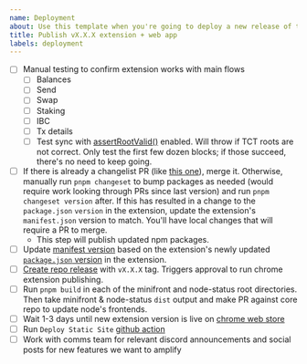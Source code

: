 ```yaml
---
name: Deployment
about: Use this template when you're going to deploy a new release of the extension and web app.
title: Publish vX.X.X extension + web app
labels: deployment
---
```


- [ ] Manual testing to confirm extension works with main flows
  - [ ] Balances
  - [ ] Send
  - [ ] Swap
  - [ ] Staking
  - [ ] IBC
  - [ ] Tx details
  - [ ] Test sync with [assertRootValid()](https://github.com/penumbra-zone/web/blob/992bc2d975ef55537dac95db4e29c49715bf740b/docs/debugging.md) enabled. Will throw if TCT roots are not correct. Only test the first few dozen blocks; if those succeed, there's no need to keep going.
- [ ] If there is already a changelist PR (like [this one](https://github.com/penumbra-zone/web/pull/799)), merge it. Otherwise, manually run `pnpm changeset` to bump packages as needed (would require work looking through PRs since last version) and run `pnpm changeset version` after. If this has resulted in a change to the `package.json` `version` in the extension, update the extension's `manifest.json` version to match. You'll have local changes that will require a PR to merge.
  - This step will publish updated npm packages.
- [ ] Update [manifest version](https://github.com/penumbra-zone/web/blob/main/apps/extension/public/manifest.json#L4) based on the extension's newly updated [`package.json` version](https://github.com/penumbra-zone/web/blob/main/apps/extension/package.json) in the extension.
- [ ] [Create repo release](https://github.com/penumbra-zone/web/releases/new) with `vX.X.X` tag. Triggers approval to run chrome extension publishing.
- [ ] Run `pnpm build` in each of the minifront and node-status root directories. Then take minifront & node-status `dist` output and make PR against core repo to update node's frontends.
- [ ] Wait 1-3 days until new extension version is live on [chrome web store](https://chromewebstore.google.com/detail/penumbra-wallet/lkpmkhpnhknhmibgnmmhdhgdilepfghe)
- [ ] Run `Deploy Static Site` [github action](https://github.com/penumbra-zone/web/actions/workflows/deploy-firebase-dapp.yml)
- [ ] Work with comms team for relevant discord announcements and social posts for new features we want to amplify
